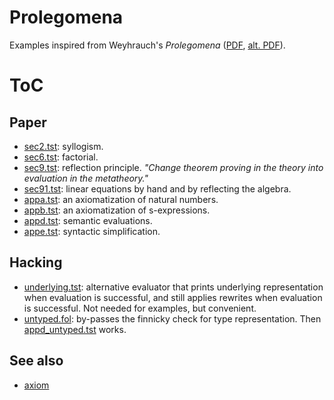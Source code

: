 # Prolegomena

Examples inspired from Weyhrauch's _Prolegomena_ ([PDF](https://apps.dtic.mil/dtic/tr/fulltext/u2/a065698.pdf), [alt. PDF](https://pdfs.semanticscholar.org/07b8/2b58e1fd76540cf2217ed4537136855685d5.pdf)).

# ToC

## Paper
- [sec2.tst](sec2.tst): syllogism.
- [sec6.tst](sec6.tst): factorial.
- [sec9.tst](sec9.tst): reflection principle. _"Change theorem proving in the theory into evaluation in the metatheory."_
- [sec91.tst](sec91.tst): linear equations by hand and by reflecting the algebra.
- [appa.tst](appa.tst): an axiomatization of natural numbers.
- [appb.tst](appb.tst): an axiomatization of s-expressions.
- [appd.tst](appd.tst): semantic evaluations.
- [appe.tst](appe.tst): syntactic simplification.

## Hacking
- [underlying.tst](underlying.tst): alternative evaluator that prints underlying representation when evaluation is successful, and still applies rewrites when evaluation is successful. Not needed for examples, but convenient.
- [untyped.fol](untyped.fol): by-passes the finnicky check for type representation. Then [appd_untyped.tst](appd_untyped.tst) works.

## See also
- [axiom](../../axiom)
